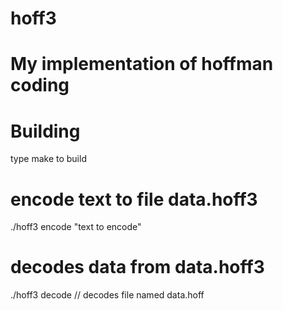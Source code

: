 # hoff3

# My implementation of hoffman coding

# Building
type make to build
<br>
# encode text to file data.hoff3
./hoff3 encode "text to  encode"
<br>
# decodes data from data.hoff3
./hoff3 decode // decodes file named data.hoff

